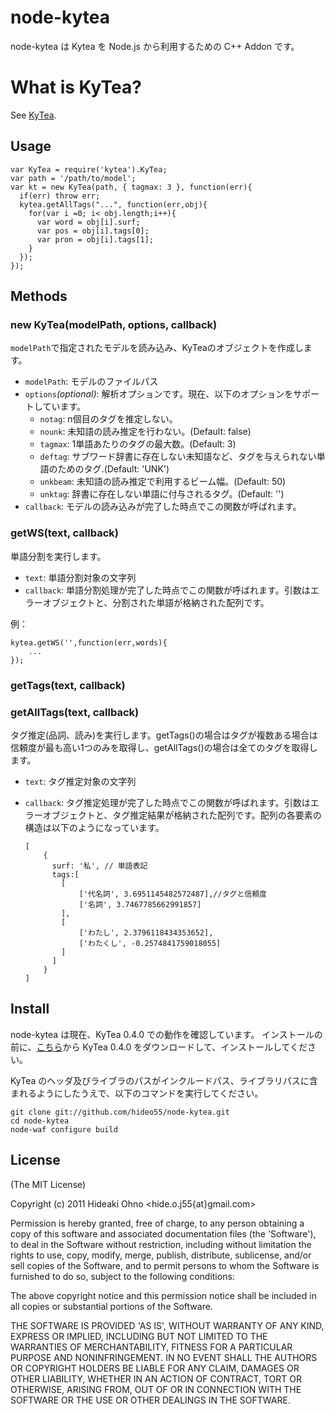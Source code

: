 
# node-kytea

  node-kytea は Kytea を Node.js から利用するための C++ Addon です。

# What is KyTea?

See [KyTea](http://www.phontron.com/kytea/index-ja.html).

## Usage

    var KyTea = require('kytea').KyTea;
    var path = '/path/to/model';
    var kt = new KyTea(path, { tagmax: 3 }, function(err){
      if(err) throw err;
      kytea.getAllTags("...", function(err,obj){
        for(var i =0; i< obj.length;i++){
          var word = obj[i].surf;
          var pos = obj[i].tags[0];
          var pron = obj[i].tags[1];
        }
      });
    });

## Methods
	
### new KyTea(modelPath, options, callback)

`modelPath`で指定されたモデルを読み込み、KyTeaのオブジェクトを作成します。

* `modelPath`: モデルのファイルパス
* `options`*(optional)*: 解析オプションです。現在、以下のオプションをサポートしています。
  * `notag`: n個目のタグを推定しない。
  * `nounk`: 未知語の読み推定を行わない。(Default: false)
  * `tagmax`: 1単語あたりのタグの最大数。(Default: 3) 
  * `deftag`: サブワード辞書に存在しない未知語など、タグを与えられない単語のためのタグ.(Default: 'UNK')
  * `unkbeam`: 未知語の読み推定で利用するビーム幅。(Default: 50)
  * `unktag`: 辞書に存在しない単語に付与されるタグ。(Default: '')
* `callback`: モデルの読み込みが完了した時点でこの関数が呼ばれます。

### getWS(text, callback)

単語分割を実行します。

* `text`: 単語分割対象の文字列
* `callback`: 単語分割処理が完了した時点でこの関数が呼ばれます。引数はエラーオブジェクトと、分割された単語が格納された配列です。

例：

    kytea.getWS('',function(err,words){
    	...
    });

### getTags(text, callback)
### getAllTags(text, callback)

タグ推定(品詞、読み)を実行します。getTags()の場合はタグが複数ある場合は信頼度が最も高い1つのみを取得し、getAllTags()の場合は全てのタグを取得します。

* `text`: タグ推定対象の文字列
* `callback`: タグ推定処理が完了した時点でこの関数が呼ばれます。引数はエラーオブジェクトと、タグ推定結果が格納された配列です。配列の各要素の構造は以下のようになっています。

      [
    	  {
    	  	surf: '私', // 単語表記
    	  	tags:[
    	  	  [
    	  		  ['代名詞', 3.6951145482572487],//タグと信頼度
    	  		  ['名詞', 3.7467785662991857]
    	  	  ],
    	  	  [ 
    	  		  ['わたし', 2.3796118434353652],
    	  		  ['わたくし', -0.2574841759018055]
    	  	  ]
    	  	]
    	  }
      ]

## Install

node-kytea は現在、KyTea 0.4.0 での動作を確認しています。
インストールの前に、[こちら](http://www.phontron.com/kytea/index-ja.html)から KyTea 0.4.0 をダウンロードして、インストールしてください。

KyTea のヘッダ及びライブラのパスがインクルードパス、ライブラリパスに含まれるようにしたうえで、以下のコマンドを実行してください。

    git clone git://github.com/hideo55/node-kytea.git
    cd node-kytea
    node-waf configure build

## License 

(The MIT License)

Copyright (c) 2011 Hideaki Ohno &lt;hide.o.j55{at}gmail.com&gt;

Permission is hereby granted, free of charge, to any person obtaining
a copy of this software and associated documentation files (the
'Software'), to deal in the Software without restriction, including
without limitation the rights to use, copy, modify, merge, publish,
distribute, sublicense, and/or sell copies of the Software, and to
permit persons to whom the Software is furnished to do so, subject to
the following conditions:

The above copyright notice and this permission notice shall be
included in all copies or substantial portions of the Software.

THE SOFTWARE IS PROVIDED 'AS IS', WITHOUT WARRANTY OF ANY KIND,
EXPRESS OR IMPLIED, INCLUDING BUT NOT LIMITED TO THE WARRANTIES OF
MERCHANTABILITY, FITNESS FOR A PARTICULAR PURPOSE AND NONINFRINGEMENT.
IN NO EVENT SHALL THE AUTHORS OR COPYRIGHT HOLDERS BE LIABLE FOR ANY
CLAIM, DAMAGES OR OTHER LIABILITY, WHETHER IN AN ACTION OF CONTRACT,
TORT OR OTHERWISE, ARISING FROM, OUT OF OR IN CONNECTION WITH THE
SOFTWARE OR THE USE OR OTHER DEALINGS IN THE SOFTWARE.